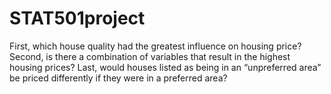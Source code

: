 # STAT501project
First, which house quality had the greatest  influence on housing price? Second, is there a combination of variables that result in the highest  housing prices? Last, would houses listed as being in an “unpreferred area” be priced differently  if they were in a preferred area?

